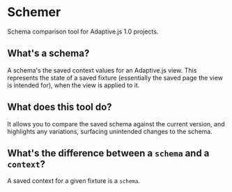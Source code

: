 Schemer
=======

Schema comparison tool for Adaptive.js 1.0 projects.

## What's a schema?
A schema's the saved context values for an Adaptive.js view. This represents the
state of a saved fixture (essentially the saved page the view is intended for),
when the view is applied to it.

## What does this tool do?
It allows you to compare the saved schema against the current version, and 
highlights any variations, surfacing unintended changes to the schema.

## What's the difference between a `schema` and a `context`? 
A saved context for a given fixture is a `schema`. 